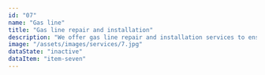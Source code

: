 ```yaml
---
id: "07"
name: "Gas line"
title: "Gas line repair and installation"
description: "We offer gas line repair and installation services to ensure the safety and functionality of your gas-powered appliances."
image: "/assets/images/services/7.jpg"
dataState: "inactive"
dataItem: "item-seven"
---
```

